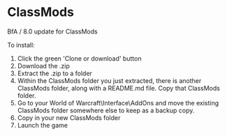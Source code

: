 # ClassMods
BfA / 8.0 update for ClassMods

To install:

1) Click the green 'Clone or download' button
2) Download the .zip
3) Extract the .zip to a folder
4) Within the ClassMods folder you just extracted, there is another ClassMods folder, along with a README.md file. Copy that ClassMods folder.
5) Go to your World of Warcraft\Interface\AddOns and move the existing ClassMods folder somewhere else to keep as a backup copy.
6) Copy in your new ClassMods folder
7) Launch the game
